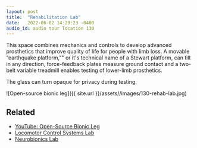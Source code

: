 ```yaml
---
layout: post
title:  "Rehabilitation Lab"
date:   2022-06-02 14:29:23 -0400
audio_id: audio tour location 130
---
```

This space combines mechanics and controls to develop advanced prosthetics that improve quality of life for people with limb loss. A movable “earthquake platform,"" or it's technical name of a Stewart platform, can tilt in any direction, force-feedback plates measure ground contact and a two-belt variable treadmill enables testing of lower-limb prosthetics.

The glass can turn opaque for privacy during testing.

![Open-source bionic leg]({{ site.url }}/assets//images/130-rehab-lab.jpg)

## Related
* [YouTube: Open-Source Bionic Leg](https://www.youtube.com/watch?v=Rqla0u813r8)
* [Locomotor Control Systems Lab](https://web.eecs.umich.edu/locolab/)
* [Neurobionics Lab](https://neurobionics.robotics.umich.edu)
